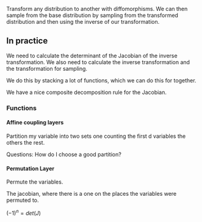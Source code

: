 
Transform any distribution to another with diffomorphisms.
We can then sample from the base distribution by sampling from the transformed distribution and then using the inverse of our transformation.

## In practice

We need to calculate the determinant of the Jacobian of the inverse transformation.
We also need to calculate the inverse transformation and the transformation for sampling.

We do this by stacking a lot of functions, which we can do this for together.

We have a nice composite decomposition rule for the Jacobian.

### Functions

#### Affine coupling layers

Partition my variable into two sets one counting the first d variables the others the rest.

Questions: How do I choose a good partition?

#### Permutation Layer

Permute the variables.

The jacobian, where there is a one on the places the variables were permuted to.

$(-1)^n = det(J)$


